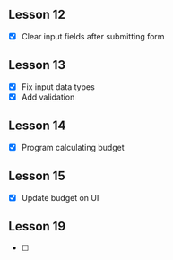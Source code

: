 ## Lesson 12

- [x] Clear input fields after submitting form

## Lesson 13

- [x] Fix input data types
- [x] Add validation

## Lesson 14

- [x] Program calculating budget

## Lesson 15

- [x] Update budget on UI

## Lesson 19

- [ ]